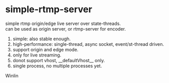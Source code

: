 simple-rtmp-server
==================

simple rtmp origin/edge live server over state-threads.<br/>
can be used as origin server, or rtmp-server for encoder.

1. simple: also stable enough.
2. high-performance: single-thread, async socket, event/st-thread driven.
3. support origin and edge mode.
4. only for live streaming.
5. donot support vhost, \_\_defaultVhost\_\_ only.
6. single process, no multiple processes yet.

Winlin
